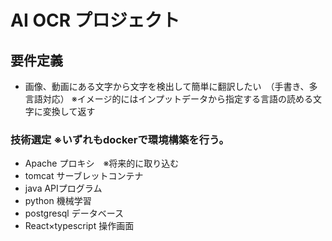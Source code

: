 # AI OCR プロジェクト

## 要件定義
- 画像、動画にある文字から文字を検出して簡単に翻訳したい　（手書き、多言語対応）
  ※イメージ的にはインプットデータから指定する言語の読める文字に変換して返す

### 技術選定 ※いずれもdockerで環境構築を行う。
- Apache            プロキシ　※将来的に取り込む
- tomcat            サーブレットコンテナ
- java              APIプログラム
- python            機械学習
- postgresql        データベース
- React×typescript  操作画面 
